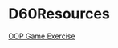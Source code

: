 # D60Resources

 

<a href="[https://github.com/PixelPalsPCC/processing-examples](https://github.com/PixelPalsPCC/OOP-Game-Exercise)" target="_blank">OOP Game Exercise</a>







